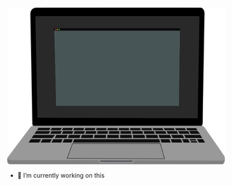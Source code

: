 [![Macbook @eriksape](.github/assets/computer.svg)](https://jhey.dev)

- 🔭 I’m currently working on this
